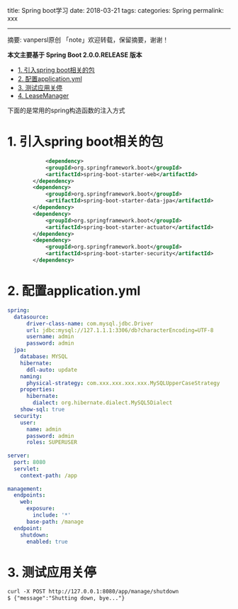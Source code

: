 title: Spring boot学习
date: 2018-03-21
tags:
categories: Spring
permalink: xxx

---

摘要: vanpersl原创 「note」欢迎转载，保留摘要，谢谢！

**本文主要基于 Spring Boot 2.0.0.RELEASE 版本** 

- [1. 引入spring boot相关的包](https://github.com/vanpersl/note/blob/master/Spring/boot/spring-boot_%E5%BA%94%E7%94%A8%E5%85%B3%E5%81%9C.md#1-%E5%BC%95%E5%85%A5spring-boot%E7%9B%B8%E5%85%B3%E7%9A%84%E5%8C%85)
- [2. 配置application.yml](
https://github.com/vanpersl/note/blob/master/Spring/boot/spring-boot_%E5%BA%94%E7%94%A8%E5%85%B3%E5%81%9C.md#2-%E9%85%8D%E7%BD%AEapplicationyml)
- [3. 测试应用关停](https://github.com/vanpersl/note/blob/master/Spring/boot/spring-boot_%E5%BA%94%E7%94%A8%E5%85%B3%E5%81%9C.md#3-%E6%B5%8B%E8%AF%95%E5%BA%94%E7%94%A8%E5%85%B3%E5%81%9C)
- [4. LeaseManager]()






下面的是常用的spring构造函数的注入方式
# 1. 引入spring boot相关的包
```xml
    		<dependency>
			<groupId>org.springframework.boot</groupId>
			<artifactId>spring-boot-starter-web</artifactId>
		</dependency>
		<dependency>
			<groupId>org.springframework.boot</groupId>
			<artifactId>spring-boot-starter-data-jpa</artifactId>
		</dependency>
		<dependency>
			<groupId>org.springframework.boot</groupId>
			<artifactId>spring-boot-starter-actuator</artifactId>
		</dependency>
		<dependency>
			<groupId>org.springframework.boot</groupId>
			<artifactId>spring-boot-starter-security</artifactId>
		</dependency>
```

# 2. 配置application.yml

```yml
spring:
  datasource:
      driver-class-name: com.mysql.jdbc.Driver
      url: jdbc:mysql://127.1.1.1:3306/db?characterEncoding=UTF-8
      username: admin
      password: admin
  jpa:
    database: MYSQL
    hibernate:
      ddl-auto: update
    naming:
      physical-strategy: com.xxx.xxx.xxx.xxx.MySQLUpperCaseStrategy
    properties:
      hibernate:
        dialect: org.hibernate.dialect.MySQL5Dialect
    show-sql: true
  security: 
    user: 
      name: admin
      password: admin
      roles: SUPERUSER
      
server: 
  port: 8080
  servlet: 
    context-path: /app
    
management: 
  endpoints: 
    web: 
      exposure: 
        include: '*'
      base-path: /manage
  endpoint: 
    shutdown: 
      enabled: true
```

# 3. 测试应用关停


```xml 
curl -X POST http://127.0.0.1:8080/app/manage/shutdown
$ {"message":"Shutting down, bye..."}
```

